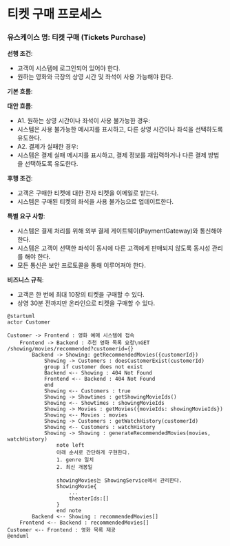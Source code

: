 # 티켓 구매 프로세스

### 유스케이스 명: 티켓 구매 (Tickets Purchase)

**선행 조건**:

- 고객이 시스템에 로그인되어 있어야 한다.
- 원하는 영화와 극장의 상영 시간 및 좌석이 사용 가능해야 한다.

**기본 흐름**:

**대안 흐름**:

- A1. 원하는 상영 시간이나 좌석이 사용 불가능한 경우:
- 시스템은 사용 불가능한 메시지를 표시하고, 다른 상영 시간이나 좌석을 선택하도록 유도한다.
- A2. 결제가 실패한 경우:
- 시스템은 결제 실패 메시지를 표시하고, 결제 정보를 재입력하거나 다른 결제 방법을 선택하도록 유도한다.

**후행 조건**:

- 고객은 구매한 티켓에 대한 전자 티켓을 이메일로 받는다.
- 시스템은 구매된 티켓의 좌석을 사용 불가능으로 업데이트한다.

**특별 요구 사항**:

- 시스템은 결제 처리를 위해 외부 결제 게이트웨이(PaymentGateway)와 통신해야 한다.
- 시스템은 고객이 선택한 좌석이 동시에 다른 고객에게 판매되지 않도록 동시성 관리를 해야 한다.
- 모든 통신은 보안 프로토콜을 통해 이루어져야 한다.

**비즈니스 규칙**:

- 고객은 한 번에 최대 10장의 티켓을 구매할 수 있다.
- 상영 30분 전까지만 온라인으로 티켓을 구매할 수 있다.

```plantuml
@startuml
actor Customer

Customer -> Frontend : 영화 예매 시스템에 접속
    Frontend -> Backend : 추천 영화 목록 요청\nGET /showing/movies/recommended?customerid={}
        Backend -> Showing: getRecommendedMovies({customerId})
            Showing -> Customers : doesCustomerExist(customerId)
            group if customer does not exist
            Backend <-- Showing : 404 Not Found
            Frontend <-- Backend : 404 Not Found
            end
            Showing <-- Customers : true
            Showing -> Showtimes : getShowingMovieIds()
            Showing <-- Showtimes : showingMovieIds
            Showing -> Movies : getMovies({movieIds: showingMovieIds})
            Showing <-- Movies : movies
            Showing -> Customers : getWatchHistory(customerId)
            Showing <-- Customers : watchHistory
            Showing -> Showing : generateRecommendedMovies(movies, watchHistory)
                note left
                아래 순서로 간단하게 구현한다.
                1. genre 일치
                2. 최신 개봉일

                showingMovies는 ShowingService에서 관리한다.
                ShowingMovie{
                    ...
                    theaterIds:[]
                }
                end note
        Backend <-- Showing : recommendedMovies[]
    Frontend <-- Backend : recommendedMovies[]
Customer <-- Frontend : 영화 목록 제공
@enduml
```
